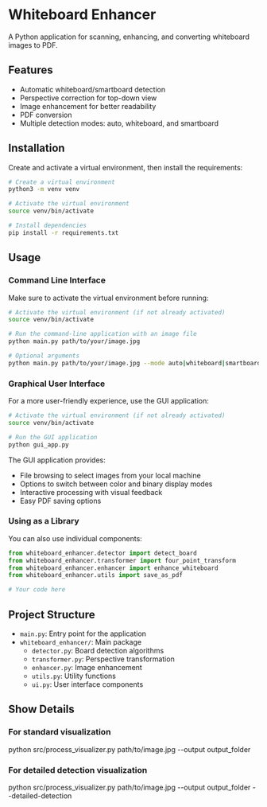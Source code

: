 # Whiteboard Enhancer

A Python application for scanning, enhancing, and converting whiteboard images to PDF.

## Features

- Automatic whiteboard/smartboard detection
- Perspective correction for top-down view
- Image enhancement for better readability
- PDF conversion
- Multiple detection modes: auto, whiteboard, and smartboard

## Installation

Create and activate a virtual environment, then install the requirements:

```bash
# Create a virtual environment
python3 -m venv venv

# Activate the virtual environment
source venv/bin/activate

# Install dependencies
pip install -r requirements.txt
```

## Usage

### Command Line Interface

Make sure to activate the virtual environment before running:

```bash
# Activate the virtual environment (if not already activated)
source venv/bin/activate

# Run the command-line application with an image file
python main.py path/to/your/image.jpg

# Optional arguments
python main.py path/to/your/image.jpg --mode auto|whiteboard|smartboard --no-display
```

### Graphical User Interface

For a more user-friendly experience, use the GUI application:

```bash
# Activate the virtual environment (if not already activated)
source venv/bin/activate

# Run the GUI application
python gui_app.py
```

The GUI application provides:
- File browsing to select images from your local machine
- Options to switch between color and binary display modes
- Interactive processing with visual feedback
- Easy PDF saving options

### Using as a Library

You can also use individual components:

```python
from whiteboard_enhancer.detector import detect_board
from whiteboard_enhancer.transformer import four_point_transform
from whiteboard_enhancer.enhancer import enhance_whiteboard
from whiteboard_enhancer.utils import save_as_pdf

# Your code here
```

## Project Structure

- `main.py`: Entry point for the application
- `whiteboard_enhancer/`: Main package
  - `detector.py`: Board detection algorithms
  - `transformer.py`: Perspective transformation
  - `enhancer.py`: Image enhancement
  - `utils.py`: Utility functions
  - `ui.py`: User interface components

## Show Details

### For standard visualization
python src/process_visualizer.py path/to/image.jpg --output output_folder

### For detailed detection visualization
python src/process_visualizer.py path/to/image.jpg --output output_folder --detailed-detection
